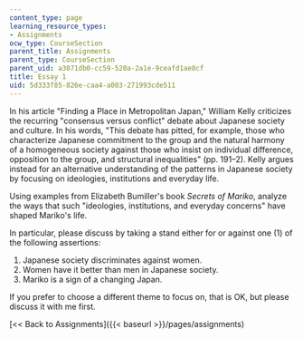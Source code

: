 ```yaml
---
content_type: page
learning_resource_types:
- Assignments
ocw_type: CourseSection
parent_title: Assignments
parent_type: CourseSection
parent_uid: a3071db0-cc59-520a-2a1e-9ceafd1ae8cf
title: Essay 1
uid: 5d333f85-826e-caa4-a003-271993cde511
---
```


In his article "Finding a Place in Metropolitan Japan," William Kelly criticizes the recurring "consensus versus conflict" debate about Japanese society and culture. In his words, "This debate has pitted, for example, those who characterize Japanese commitment to the group and the natural harmony of a homogeneous society against those who insist on individual difference, opposition to the group, and structural inequalities" (pp. 191–2). Kelly argues instead for an alternative understanding of the patterns in Japanese society by focusing on ideologies, institutions and everyday life.

Using examples from Elizabeth Bumiller's book _Secrets of Mariko_, analyze the ways that such "ideologies, institutions, and everyday concerns" have shaped Mariko's life.

In particular, please discuss by taking a stand either for or against one (1) of the following assertions:

1.  Japanese society discriminates against women.
2.  Women have it better than men in Japanese society.
3.  Mariko is a sign of a changing Japan.

If you prefer to choose a different theme to focus on, that is OK, but please discuss it with me first.

[\<\< Back to Assignments]({{< baseurl >}}/pages/assignments)